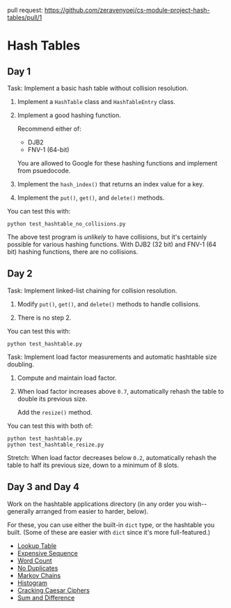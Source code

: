 pull request: https://github.com/zeravenyoej/cs-module-project-hash-tables/pull/1
# Hash Tables

## Day 1

Task: Implement a basic hash table without collision resolution.

1. Implement a `HashTable` class and `HashTableEntry` class.

2. Implement a good hashing function.

   Recommend either of:

   * DJB2
   * FNV-1 (64-bit)

   You are allowed to Google for these hashing functions and implement
   from psuedocode.

3. Implement the `hash_index()` that returns an index value for a key.

4. Implement the `put()`, `get()`, and `delete()` methods.

You can test this with:

```
python test_hashtable_no_collisions.py
```

The above test program is _unlikely_ to have collisions, but it's
certainly possible for various hashing functions. With DJB2 (32 bit) and
FNV-1 (64 bit) hashing functions, there are no collisions.

## Day 2

Task: Implement linked-list chaining for collision resolution.

1. Modify `put()`, `get()`, and `delete()` methods to handle collisions.

2. There is no step 2.

You can test this with:

```
python test_hashtable.py
```

Task: Implement load factor measurements and automatic hashtable size
doubling.

1. Compute and maintain load factor.

2. When load factor increases above `0.7`, automatically rehash the
   table to double its previous size.

   Add the `resize()` method.

You can test this with both of:

```
python test_hashtable.py
python test_hashtable_resize.py
```

Stretch: When load factor decreases below `0.2`, automatically rehash
the table to half its previous size, down to a minimum of 8 slots.

## Day 3 and Day 4

Work on the hashtable applications directory (in any order you
wish--generally arranged from easier to harder, below).

For these, you can use either the built-in `dict` type, or the hashtable
you built. (Some of these are easier with `dict` since it's more
full-featured.)

* [Lookup Table](applications/lookup_table/)
* [Expensive Sequence](applications/expensive_seq/)
* [Word Count](applications/word_count/)
* [No Duplicates](applications/no_dups/)
* [Markov Chains](applications/markov/)
* [Histogram](applications/histo/)
* [Cracking Caesar Ciphers](applications/crack_caesar/)
* [Sum and Difference](applications/sumdiff/)

